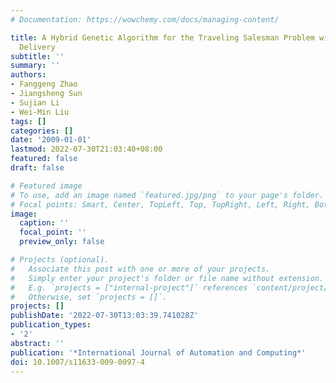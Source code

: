 ```yaml
---
# Documentation: https://wowchemy.com/docs/managing-content/

title: A Hybrid Genetic Algorithm for the Traveling Salesman Problem with Pickup and
  Delivery
subtitle: ''
summary: ''
authors:
- Fanggeng Zhao
- Jiangsheng Sun
- Sujian Li
- Wei-Min Liu
tags: []
categories: []
date: '2009-01-01'
lastmod: 2022-07-30T21:03:40+08:00
featured: false
draft: false

# Featured image
# To use, add an image named `featured.jpg/png` to your page's folder.
# Focal points: Smart, Center, TopLeft, Top, TopRight, Left, Right, BottomLeft, Bottom, BottomRight.
image:
  caption: ''
  focal_point: ''
  preview_only: false

# Projects (optional).
#   Associate this post with one or more of your projects.
#   Simply enter your project's folder or file name without extension.
#   E.g. `projects = ["internal-project"]` references `content/project/deep-learning/index.md`.
#   Otherwise, set `projects = []`.
projects: []
publishDate: '2022-07-30T13:03:39.741028Z'
publication_types:
- '2'
abstract: ''
publication: '*International Journal of Automation and Computing*'
doi: 10.1007/s11633-009-0097-4
---
```

